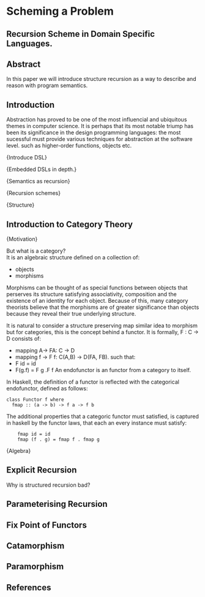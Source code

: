 # Scheming a Problem
## Recursion Scheme in Domain Specific Languages.
## Abstract
In this paper we will introduce structure recursion as a way to describe
and reason with program semantics.

## Introduction
Abstraction has proved to be one of the most influencial and ubiquitous themes
in computer science. It is perhaps that its most notable triump has been its 
significance in the design programming languages: the most sucessful must 
provide various techniques for abstraction at the software level. such as 
higher-order functions, objects etc.

{Introduce DSL}

{Embedded DSLs in depth.}

{Semantics as recursion}

{Recursion schemes}

{Structure}

## Introduction to Category Theory
{Motivation}

But what is a category?  
It is an algebraic structure defined on a collection of:
 * objects
 * morphisms
 
Morphisms can be thought of as special functions between objects that perserves
its structure satisfying associativity, composition and the existence of an
identity for each object. Because of this, many category theorists believe that
the morphisms are of greater significance than objects  because they reveal their
true underlying structure.

It is natural to consider a structure preserving map similar idea to morphism but
for categories, this is the concept behind a functor. It is formally, F : C -> D
consists of:
 * mapping A-> FA: C -> D
 * mapping f -> F f: C(A,B) -> D(FA, FB).
such that:
 * F id = id
 * F(g.f) = F g .F f
An endofunctor is an functor from a category to itself.

In Haskell, the definition of a functor is reflected with the categorical
endofunctor, defined as follows:
```
class Functor f where
  fmap :: (a -> b) -> f a -> f b
```
The additional properties that a categoric functor must satisfied, is captured in
haskell by the functor laws, that each an every instance must satisfy:
```
    fmap id = id
    fmap (f . g) = fmap f . fmap g
```

{Algebra}

## Explicit Recursion
Why is structured recursion bad?

## Parameterising Recursion

## Fix Point of Functors

## Catamorphism

## Paramorphism

## References



